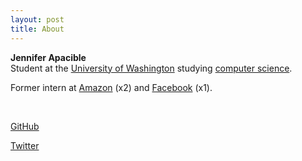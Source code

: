```yaml
---
layout: post
title: About
---
```


**Jennifer Apacible**<br />
Student at the [University of Washington](http://www.washington.edu/) studying [computer science](http://www.cs.washington.edu/).

Former intern at [Amazon](http://www.amazon.com/) (x2) and [Facebook](https://www.facebook.com/) (x1).

<br />

[GitHub](https://github.com/japacible)

[Twitter](https://twitter.com/japacible)

<br />
